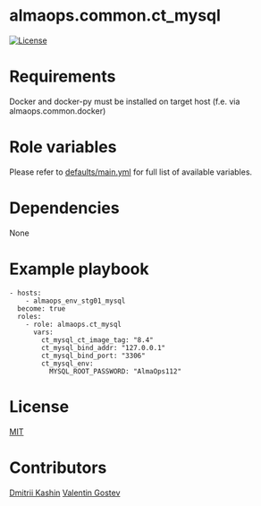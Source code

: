 # almaops.common.ct_mysql
[![License](https://img.shields.io/badge/license-MIT%20License-brightgreen.svg)](https://opensource.org/licenses/MIT)

# Requirements
Docker and docker-py must be installed on target host (f.e. via almaops.common.docker)

# Role variables
Please refer to [defaults/main.yml](./defaults/main.yml) for full list of available variables. 

# Dependencies
None

# Example playbook
```
- hosts:
    - almaops_env_stg01_mysql
  become: true
  roles:
    - role: almaops.ct_mysql
      vars:
        ct_mysql_ct_image_tag: "8.4"
        ct_mysql_bind_addr: "127.0.0.1"
        ct_mysql_bind_port: "3306"
        ct_mysql_env:
          MYSQL_ROOT_PASSWORD: "AlmaOps112"
```

# License
[MIT](./LICENSE)

# Contributors
[Dmitrii Kashin](https://github.com/freehck)
[Valentin Gostev](https://github.com/ussrlongbow)
